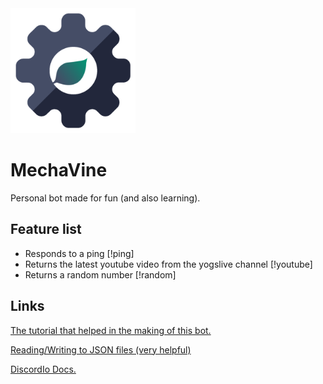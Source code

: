<img height="200" width="200" src="https://github.com/Vinesma/MechaVine/blob/master/mechavine.png">

# MechaVine
Personal bot made for fun (and also learning).

## Feature list
* Responds to a ping \[!ping]
* Returns the latest youtube video from the yogslive channel \[!youtube]
* Returns a random number \[!random]

## Links
[The tutorial that helped in the making of this bot.](https://www.digitaltrends.com/gaming/how-to-make-a-discord-bot/)

[Reading/Writing to JSON files (very helpful)](https://medium.com/@osiolabs/read-write-json-files-with-node-js-92d03cc82824)

[DiscordIo Docs.](https://izy521.gitbooks.io/discord-io/content/)
